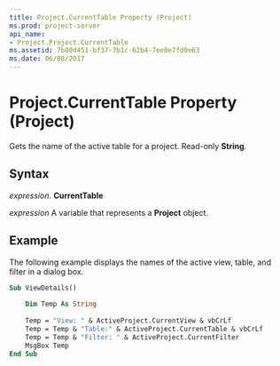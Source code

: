 ```yaml
---
title: Project.CurrentTable Property (Project)
ms.prod: project-server
api_name:
- Project.Project.CurrentTable
ms.assetid: 7b80d451-bf37-7b1c-62b4-7ee0e7fd0e63
ms.date: 06/08/2017
---
```



# Project.CurrentTable Property (Project)

Gets the name of the active table for a project. Read-only  **String**.


## Syntax

 _expression_. **CurrentTable**

 _expression_ A variable that represents a **Project** object.


## Example

The following example displays the names of the active view, table, and filter in a dialog box.


```vb
Sub ViewDetails() 
 
    Dim Temp As String 
     
    Temp = "View: " & ActiveProject.CurrentView & vbCrLf 
    Temp = Temp & "Table:" & ActiveProject.CurrentTable & vbCrLf 
    Temp = Temp & "Filter: " & ActiveProject.CurrentFilter 
    MsgBox Temp 
End Sub
```


